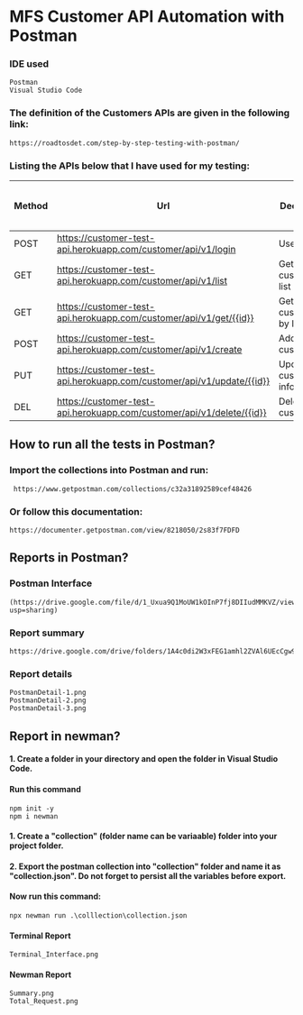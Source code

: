 # MFS Customer API Automation with Postman
### IDE used
    Postman
    Visual Studio Code
### The definition of the Customers APIs are given in the following link:
    https://roadtosdet.com/step-by-step-testing-with-postman/

### Listing the APIs below that I have used for my testing:

|Method|                        Url	                                    | Decription	|Sample Valid Request Body|
|------|-------------------------------------------------------------------|--------------|------------------------|
| POST |https://customer-test-api.herokuapp.com/customer/api/v1/login      |User login |  JSON     |
| GET  |https://customer-test-api.herokuapp.com/customer/api/v1/list       |Get customer list |	 VOID  |
| GET  |https://customer-test-api.herokuapp.com/customer/api/v1/get/{{id}} |Get customer by ID | VOID   |
| POST |https://customer-test-api.herokuapp.com/customer/api/v1/create	|  Add new customer | JSON    |
| PUT  |https://customer-test-api.herokuapp.com/customer/api/v1/update/{{id}} |  Update customer information | JSON   |
| DEL  |https://customer-test-api.herokuapp.com/customer/api/v1/delete/{{id}} |Delete customer | VOID   |


## How to run all the tests in Postman?
### Import the collections into Postman and run:
     https://www.getpostman.com/collections/c32a31892589cef48426
### Or follow this documentation:
    https://documenter.getpostman.com/view/8218050/2s83f7FDFD
## Reports in Postman?
### Postman Interface
    (https://drive.google.com/file/d/1_Uxua9Q1MoUW1kOInP7fj8DIIudMMKVZ/view?usp=sharing)
### Report summary
    https://drive.google.com/drive/folders/1A4c0di2W3xFEG1amhl2ZVAl6UEcCgw94
### Report details
    PostmanDetail-1.png
    PostmanDetail-2.png
    PostmanDetail-3.png
## Report in newman?
#### 1. Create a folder in your directory and open the folder in Visual Studio Code.
#### Run this command
    npm init -y
    npm i newman
#### 1. Create a "collection" (folder name can be variaable) folder into your project folder.
#### 2. Export the postman collection into "collection" folder and name it as "collection.json". Do not forget to persist all the variables before export.
#### Now run this command:
    npx newman run .\colllection\collection.json
#### Terminal Report
    Terminal_Interface.png
#### Newman Report
    Summary.png
    Total_Request.png
